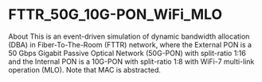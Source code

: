 # FTTR_50G_10G-PON_WiFi_MLO
About This is an event-driven simulation of dynamic bandwidth allocation (DBA) in Fiber-To-The-Room (FTTR) network, where the External PON is a 50 Gbps Gigabit Passive Optical Network (50G-PON) with split-ratio 1:16 and the Internal PON is a 10G-PON with split-ratio 1:8 with WiFi-7 multi-link operation (MLO). Note that MAC is abstracted.
